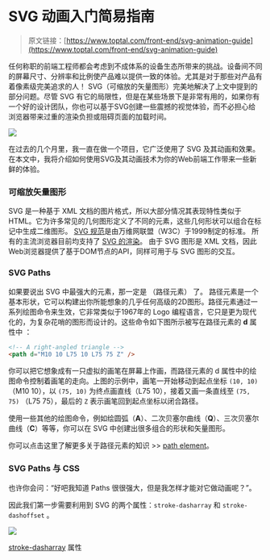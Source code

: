 # SVG 动画入门简易指南

> 原文链接：[https://www.toptal.com/front-end/svg-animation-guide](https://www.toptal.com/front-end/svg-animation-guide)

任何称职的前端工程师都会考虑到不成体系的设备生态所带来的挑战。设备间不同的屏幕尺寸、分辨率和比例使产品难以提供一致的体验。尤其是对于那些对产品有着像素级完美追求的人！
SVG（可缩放的矢量图形）完美地解决了上文中提到的部分问题。尽管 SVG 有它的局限性，但是在某些场景下是非常有用的，如果你有一个好的设计团队，你也可以基于SVG创建一些震撼的视觉体验，而不必担心给浏览器带来过重的渲染负担或阻碍页面的加载时间。

![](http://7xr868.com1.z0.glb.clouddn.com/kjl-toptal-blog-image-1501855758851-cead6880a7875388174043632a50fe07.jpg)

在过去的几个月里，我一直在做一个项目，它广泛使用了 SVG 及其动画和效果。在本文中，我将介绍如何使用SVG及其动画技术为你的Web前端工作带来一些新鲜的体验。

### 可缩放矢量图形
SVG 是一种基于 XML 文档的图片格式，所以大部分情况其表现特性类似于 HTML。它为许多常见的几何图形定义了不同的元素，这些几何形状可以组合在标记中生成二维图形。
[SVG 规范](https://www.w3.org/TR/SVG/)是由万维网联盟（W3C）于1999制定的标准。
所有的主流浏览器目前均支持了 [SVG 的渲染](https://caniuse.com/#search=svg)。
由于 SVG 图形是 XML 文档，因此Web浏览器提供了基于DOM节点的API，同样可用于与 SVG 图形的交互。
### SVG Paths
如果要说出 SVG 中最强大的元素，那一定是 **<path>**  （路径元素） 了。
路径元素是一个基本形状，它可以构建出你所能想象的几乎任何高级的2D图形。路径元素通过一系列绘图命令来生效，它非常类似于1967年的 Logo 编程语言，它只是更为现代化的，为复杂花哨的图形而设计的。这些命令如下图所示被写在路径元素的  **d** 属性中 ：

```html
<!-- A right-angled triangle -->
<path d="M10 10 L75 10 L75 75 Z" />
```

你可以把它想象成有一只虚拟的画笔在屏幕上作画，而路径元素的 d 属性中的绘图命令控制着画笔的走向。上图的示例中，画笔一开始移动到起点坐标 `(10, 10)` （M10 10），以 `(75, 10)` 为终点画直线（L75 10），接着又画一条直线至 `(75, 75)` （L75 75），最后的 `Z` 表示画笔回到起点坐标以闭合路径。

使用一些其他的绘图命令，例如绘圆弧（**A**）、二次贝塞尔曲线（**Q**）、三次贝塞尔曲线（**C**）等等，你可以在 SVG 中创建出很多组合的形状和矢量图形。

你可以点击这里了解更多关于路径元素的知识 >> [path element](http://tutorials.jenkov.com/svg/path-element.html)。

### SVG Paths 与 CSS

也许你会问：“好吧我知道 Paths 很很强大，但是我怎样才能对它做动画呢？”。

因此我们第一步需要利用到 SVG 的两个属性：`stroke-dasharray` 和 `stroke-dashoffset` 。

![](http://7xr868.com1.z0.glb.clouddn.com/kjl-toptal-blog-image-1501855771209-e7241a8962fee8e1e344faa248cade72.jpg)

[stroke-dasharray](https://developer.mozilla.org/en-US/docs/Web/SVG/Attribute/stroke-dasharray) 属性

